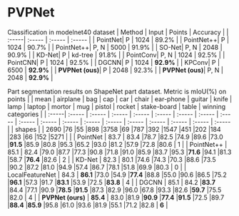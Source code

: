 # PVPNet
Classification in modelnet40 dataset
| Method | Input | Points | Accuracy |
| :-----| :----- | :----- | :----- |
| PointNet| P | 1024 | 89.2% |
| PointNet++| P | 1024 | 90.7% |
| PointNet++| P, N | 5000 | 91.9% |
| SO-Net| P, N | 2048 | 90.9% |
| KD-Net| P | kd-tree | 91.8% |
| PointConv| P, N | 1024 | 92.5% |
| PointCNN| P | 1024 | 92.5% |
| DGCNN| P | 1024 | <b>92.9%</b> |
| KPConv| P | 6500 | <b>92.9%</b> |
| <b>PVPNet (ous)</b>| P | 2048 | 92.3% |
| <b>PVPNet (ous)</b>| P, N | 2048 | <b>92.9%</b> |

Part segmentation results on ShapeNet part dataset. Metric is mIoU(%) on points
|  | mean | airplane | bag | cap | car | chair | ear-phone | guitar | knife | lamp | laptop | mortor | mug | pistol | rocket | stake-board | table | winning categories |
| :-----| :----- | :----- | :----- | :----- | :----- | :----- | :----- | :----- | :----- | :----- | :----- | :----- | :----- | :----- | :----- | :----- | :----- | :----- |
| shapes |  | 2690 |76 |55 |898 |3758 |69 |787 |392 |1547 |451 |202 |184 |283 |66 |152 |5271 |  |
| PointNet | 83.7 | 83.4 |78.7 |82.5 |74.9 |89.6 |73.0 |<b>91.5</b> |85.9 |80.8 |95.3 |65.2 |93.0 |81.2 |57.9 |72.8 |80.6 | 1 |
| PointNet++ | 85.1 | 82.4 |79.0 |87.7 |77.3 |90.8 |71.8 |91.0 |85.9 |83.7 |95.3 |<b>71.6</b> |94.1 |81.3 |58.7 |<b>76.4</b> |82.6 | 2 |
| KD-Net | 82.3 | 80.1 |74.6 |74.3 |70.3 |88.6 |73.5 |90.2 |87.2 |81.0 |94.9 |57.4 |86.7 |78.1 |51.8 |69.9 |80.3 | 0 |
| LocalFeatureNet | 84.3 | <b>86.1</b> |73.0 |54.9 |<b>77.4</b> |88.8 |55.0 |90.6 |86.5 |75.2 |<b>96.1</b> |57.3 |91.7 |<b>83.1</b> |53.9 |72.5 |<b>83.8</b> | 4 |
| DGCNN | 85.1 | 84.2 |<b>83.7</b> |84.4 |77.1 |90.9 |<b>78.5</b> |<b>91.5</b> |87.3 |82.9 |96.0 |67.8 |93.3 |82.6 |<b>59.7</b> |75.5 |82.0 | 4 |
| <b>PVPNet (ours)</b> | <b>85.4</b> | 83.0 |81.9 |<b>90.9</b> |<b>77.4</b> |<b>91.5</b> |72.5 |89.7 |<b>88.4</b> |<b>85.9</b> |95.8 |61.0 |93.6 |81.9 |55.1 |71.2 |82.8 | <b>6</b> |
